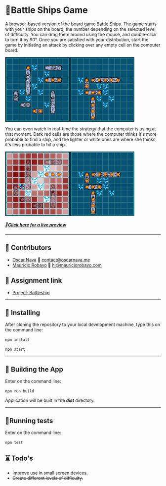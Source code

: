 # 🚢Battle Ships Game

A browser-based version of the board game [Battle Ships](https://en.wikipedia.org/wiki/Battleship_(game)). The game starts with your ships on the board, the number depending on the selected level of difficulty. You can drag them around using the mouse, and double-click to turn it by 90°. Once you are satisfied with your distribution, start the game by initiating an attack by clicking over any empty cell on the computer board.

[<img src="docs/board.png" align="center">](https://oscarnava.me/battleships/)

You can even watch in real-time the strategy that the computer is using at that moment. Dark red cells are those where the computer thinks it's more probable to find a ship, and the lighter or white ones are where she thinks it's less probable to hit a ship.

[<img src="docs/thinking.png" align="center">](https://oscarnava.me/battleships/)

##### 👀[Click here for a live preview](https://oscarnava.me/battleships/)

---

## 👤 Contributors

- [Oscar Nava](https://github.com/oscarnava) 📧 contact@oscarnava.me
- [Mauricio Robayo](https://github.com/MauricioRobayo) 📧 hi@mauriciorobayo.com

## 🔗 Assignment link

- [Project: Battleship](https://www.theodinproject.com/courses/javascript/lessons/battleship)

---

## 🔧 Installing

After cloning the repository to your local development machine, type this on the command line:

`npm install`

`npm start`

---

## 🔨 Building the App
Enter on the command line:

`npm run build`

Application will be built in the _**dist**_ directory.

---

## 🧪Running tests
Enter on the command line:

`npm test`

## ⌛ Todo's

- Improve use in small screen devices.
- ~~Create different levels of difficulty.~~
